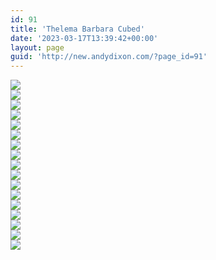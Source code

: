 ```yaml
---
id: 91
title: 'Thelema Barbara Cubed'
date: '2023-03-17T13:39:42+00:00'
layout: page
guid: 'http://new.andydixon.com/?page_id=91'
---
```


[![](https://i0.wp.com/assets.g8x2.ldn.idrivee2-23.com/occult/Thelema%20-%20%20Barbara%20Cubed/BarbCubed%3Dbc1.thumb.gif?w=1200&ssl=1)](https://i0.wp.com/assets.g8x2.ldn.idrivee2-23.com/occult/Thelema%20-%20%20Barbara%20Cubed/BarbCubed%3Dbc1.gif?ssl=1)  
[![](https://i0.wp.com/assets.g8x2.ldn.idrivee2-23.com/occult/Thelema%20-%20%20Barbara%20Cubed/BarbCubed%3Dbc10.thumb.gif?w=1200&ssl=1)](https://i0.wp.com/assets.g8x2.ldn.idrivee2-23.com/occult/Thelema%20-%20%20Barbara%20Cubed/BarbCubed%3Dbc10.gif?ssl=1)  
[![](https://i0.wp.com/assets.g8x2.ldn.idrivee2-23.com/occult/Thelema%20-%20%20Barbara%20Cubed/BarbCubed%3Dbc11.thumb.gif?w=1200&ssl=1)](https://i0.wp.com/assets.g8x2.ldn.idrivee2-23.com/occult/Thelema%20-%20%20Barbara%20Cubed/BarbCubed%3Dbc11.gif?ssl=1)  
[![](https://i0.wp.com/assets.g8x2.ldn.idrivee2-23.com/occult/Thelema%20-%20%20Barbara%20Cubed/BarbCubed%3Dbc12.thumb.gif?w=1200&ssl=1)](https://i0.wp.com/assets.g8x2.ldn.idrivee2-23.com/occult/Thelema%20-%20%20Barbara%20Cubed/BarbCubed%3Dbc12.gif?ssl=1)  
[![](https://i0.wp.com/assets.g8x2.ldn.idrivee2-23.com/occult/Thelema%20-%20%20Barbara%20Cubed/BarbCubed%3Dbc13.thumb.gif?w=1200&ssl=1)](https://i0.wp.com/assets.g8x2.ldn.idrivee2-23.com/occult/Thelema%20-%20%20Barbara%20Cubed/BarbCubed%3Dbc13.gif?ssl=1)  
[![](https://i0.wp.com/assets.g8x2.ldn.idrivee2-23.com/occult/Thelema%20-%20%20Barbara%20Cubed/BarbCubed%3Dbc14.thumb.gif?w=1200&ssl=1)](https://i0.wp.com/assets.g8x2.ldn.idrivee2-23.com/occult/Thelema%20-%20%20Barbara%20Cubed/BarbCubed%3Dbc14.gif?ssl=1)  
[![](https://i0.wp.com/assets.g8x2.ldn.idrivee2-23.com/occult/Thelema%20-%20%20Barbara%20Cubed/BarbCubed%3Dbc15.thumb.gif?w=1200&ssl=1)](https://i0.wp.com/assets.g8x2.ldn.idrivee2-23.com/occult/Thelema%20-%20%20Barbara%20Cubed/BarbCubed%3Dbc15.gif?ssl=1)  
[![](https://i0.wp.com/assets.g8x2.ldn.idrivee2-23.com/occult/Thelema%20-%20%20Barbara%20Cubed/BarbCubed%3Dbc16.thumb.gif?w=1200&ssl=1)](https://i0.wp.com/assets.g8x2.ldn.idrivee2-23.com/occult/Thelema%20-%20%20Barbara%20Cubed/BarbCubed%3Dbc16.gif?ssl=1)  
[![](https://i0.wp.com/assets.g8x2.ldn.idrivee2-23.com/occult/Thelema%20-%20%20Barbara%20Cubed/BarbCubed%3Dbc17.thumb.gif?w=1200&ssl=1)](https://i0.wp.com/assets.g8x2.ldn.idrivee2-23.com/occult/Thelema%20-%20%20Barbara%20Cubed/BarbCubed%3Dbc17.gif?ssl=1)  
[![](https://i0.wp.com/assets.g8x2.ldn.idrivee2-23.com/occult/Thelema%20-%20%20Barbara%20Cubed/BarbCubed%3Dbc2.thumb.gif?w=1200&ssl=1)](https://i0.wp.com/assets.g8x2.ldn.idrivee2-23.com/occult/Thelema%20-%20%20Barbara%20Cubed/BarbCubed%3Dbc2.gif?ssl=1)  
[![](https://i0.wp.com/assets.g8x2.ldn.idrivee2-23.com/occult/Thelema%20-%20%20Barbara%20Cubed/BarbCubed%3Dbc3.thumb.gif?w=1200&ssl=1)](https://i0.wp.com/assets.g8x2.ldn.idrivee2-23.com/occult/Thelema%20-%20%20Barbara%20Cubed/BarbCubed%3Dbc3.gif?ssl=1)  
[![](https://i0.wp.com/assets.g8x2.ldn.idrivee2-23.com/occult/Thelema%20-%20%20Barbara%20Cubed/BarbCubed%3Dbc4.thumb.gif?w=1200&ssl=1)](https://i0.wp.com/assets.g8x2.ldn.idrivee2-23.com/occult/Thelema%20-%20%20Barbara%20Cubed/BarbCubed%3Dbc4.gif?ssl=1)  
[![](https://i0.wp.com/assets.g8x2.ldn.idrivee2-23.com/occult/Thelema%20-%20%20Barbara%20Cubed/BarbCubed%3Dbc5.thumb.gif?w=1200&ssl=1)](https://i0.wp.com/assets.g8x2.ldn.idrivee2-23.com/occult/Thelema%20-%20%20Barbara%20Cubed/BarbCubed%3Dbc5.gif?ssl=1)  
[![](https://i0.wp.com/assets.g8x2.ldn.idrivee2-23.com/occult/Thelema%20-%20%20Barbara%20Cubed/BarbCubed%3Dbc6.thumb.gif?w=1200&ssl=1)](https://i0.wp.com/assets.g8x2.ldn.idrivee2-23.com/occult/Thelema%20-%20%20Barbara%20Cubed/BarbCubed%3Dbc6.gif?ssl=1)  
[![](https://i0.wp.com/assets.g8x2.ldn.idrivee2-23.com/occult/Thelema%20-%20%20Barbara%20Cubed/BarbCubed%3Dbc7.thumb.gif?w=1200&ssl=1)](https://i0.wp.com/assets.g8x2.ldn.idrivee2-23.com/occult/Thelema%20-%20%20Barbara%20Cubed/BarbCubed%3Dbc7.gif?ssl=1)  
[![](https://i0.wp.com/assets.g8x2.ldn.idrivee2-23.com/occult/Thelema%20-%20%20Barbara%20Cubed/BarbCubed%3Dbc8.thumb.gif?w=1200&ssl=1)](https://i0.wp.com/assets.g8x2.ldn.idrivee2-23.com/occult/Thelema%20-%20%20Barbara%20Cubed/BarbCubed%3Dbc8.gif?ssl=1)  
[![](https://i0.wp.com/assets.g8x2.ldn.idrivee2-23.com/occult/Thelema%20-%20%20Barbara%20Cubed/BarbCubed%3Dbc9.thumb.gif?w=1200&ssl=1)](https://i0.wp.com/assets.g8x2.ldn.idrivee2-23.com/occult/Thelema%20-%20%20Barbara%20Cubed/BarbCubed%3Dbc9.gif?ssl=1)